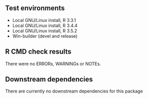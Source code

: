 ## Test environments
* Local GNU/Linux install, R 3.3.1
* Local GNU/Linux install, R 3.4.4
* Local GNU/Linux install, R 3.5.2
* Win-builder (devel and release)

## R CMD check results
There were no ERRORs, WARNINGs or NOTEs.

## Downstream dependencies
There are currently no downstream dependencies for this package